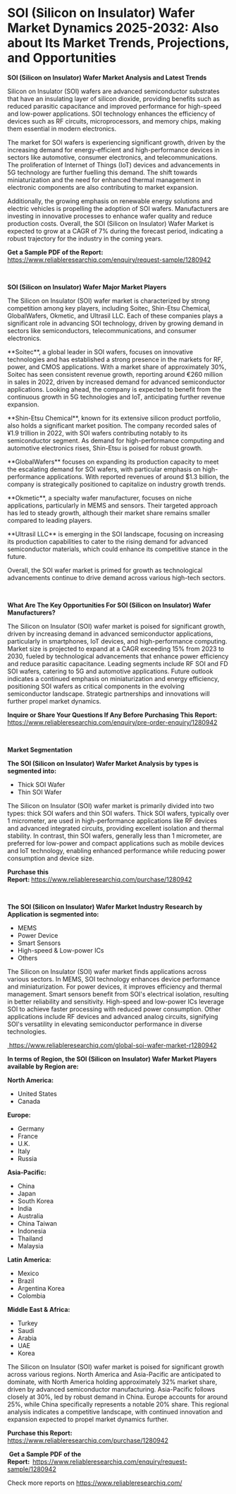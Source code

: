 <p><h1>SOI (Silicon on Insulator) Wafer Market Dynamics 2025-2032: Also about Its Market Trends, Projections, and Opportunities</h1></p><p><strong>SOI (Silicon on Insulator) Wafer Market Analysis and Latest Trends</strong></p>
<p><p>Silicon on Insulator (SOI) wafers are advanced semiconductor substrates that have an insulating layer of silicon dioxide, providing benefits such as reduced parasitic capacitance and improved performance for high-speed and low-power applications. SOI technology enhances the efficiency of devices such as RF circuits, microprocessors, and memory chips, making them essential in modern electronics.</p><p>The market for SOI wafers is experiencing significant growth, driven by the increasing demand for energy-efficient and high-performance devices in sectors like automotive, consumer electronics, and telecommunications. The proliferation of Internet of Things (IoT) devices and advancements in 5G technology are further fuelling this demand. The shift towards miniaturization and the need for enhanced thermal management in electronic components are also contributing to market expansion.</p><p>Additionally, the growing emphasis on renewable energy solutions and electric vehicles is propelling the adoption of SOI wafers. Manufacturers are investing in innovative processes to enhance wafer quality and reduce production costs. Overall, the SOI (Silicon on Insulator) Wafer Market is expected to grow at a CAGR of 7% during the forecast period, indicating a robust trajectory for the industry in the coming years.</p></p>
<p><strong>Get a Sample PDF of the Report:&nbsp;</strong> <a href="https://www.reliableresearchiq.com/enquiry/request-sample/1280942?utm_campaign=2717&utm_medium=2&utm_source=Github&utm_content=ia&utm_term=24032025&utm_id=soi-silicon-on-insulator-wafer">https://www.reliableresearchiq.com/enquiry/request-sample/1280942</a></p>
<p>&nbsp;</p>
<p><strong>SOI (Silicon on Insulator) Wafer Major Market Players</strong></p>
<p><p>The Silicon on Insulator (SOI) wafer market is characterized by strong competition among key players, including Soitec, Shin-Etsu Chemical, GlobalWafers, Okmetic, and Ultrasil LLC. Each of these companies plays a significant role in advancing SOI technology, driven by growing demand in sectors like semiconductors, telecommunications, and consumer electronics.</p><p>**Soitec**, a global leader in SOI wafers, focuses on innovative technologies and has established a strong presence in the markets for RF, power, and CMOS applications. With a market share of approximately 30%, Soitec has seen consistent revenue growth, reporting around €260 million in sales in 2022, driven by increased demand for advanced semiconductor applications. Looking ahead, the company is expected to benefit from the continuous growth in 5G technologies and IoT, anticipating further revenue expansion.</p><p>**Shin-Etsu Chemical**, known for its extensive silicon product portfolio, also holds a significant market position. The company recorded sales of ¥1.9 trillion in 2022, with SOI wafers contributing notably to its semiconductor segment. As demand for high-performance computing and automotive electronics rises, Shin-Etsu is poised for robust growth.</p><p>**GlobalWafers** focuses on expanding its production capacity to meet the escalating demand for SOI wafers, with particular emphasis on high-performance applications. With reported revenues of around $1.3 billion, the company is strategically positioned to capitalize on industry growth trends.</p><p>**Okmetic**, a specialty wafer manufacturer, focuses on niche applications, particularly in MEMS and sensors. Their targeted approach has led to steady growth, although their market share remains smaller compared to leading players.</p><p>**Ultrasil LLC** is emerging in the SOI landscape, focusing on increasing its production capabilities to cater to the rising demand for advanced semiconductor materials, which could enhance its competitive stance in the future.</p><p>Overall, the SOI wafer market is primed for growth as technological advancements continue to drive demand across various high-tech sectors.</p></p>
<p>&nbsp;</p>
<p><strong>What Are The Key Opportunities For SOI (Silicon on Insulator) Wafer Manufacturers?</strong></p>
<p><p>The Silicon on Insulator (SOI) wafer market is poised for significant growth, driven by increasing demand in advanced semiconductor applications, particularly in smartphones, IoT devices, and high-performance computing. Market size is projected to expand at a CAGR exceeding 15% from 2023 to 2030, fueled by technological advancements that enhance power efficiency and reduce parasitic capacitance. Leading segments include RF SOI and FD SOI wafers, catering to 5G and automotive applications. Future outlook indicates a continued emphasis on miniaturization and energy efficiency, positioning SOI wafers as critical components in the evolving semiconductor landscape. Strategic partnerships and innovations will further propel market dynamics.</p></p>
<p><strong>Inquire or Share Your Questions If Any Before Purchasing This Report:</strong> <a href="https://www.reliableresearchiq.com/enquiry/pre-order-enquiry/1280942?utm_campaign=2717&utm_medium=2&utm_source=Github&utm_content=ia&utm_term=24032025&utm_id=soi-silicon-on-insulator-wafer">https://www.reliableresearchiq.com/enquiry/pre-order-enquiry/1280942</a></p>
<p>&nbsp;</p>
<p><strong>Market Segmentation</strong></p>
<p><strong>The SOI (Silicon on Insulator) Wafer Market Analysis by types is segmented into:</strong></p>
<p><ul><li>Thick SOI Wafer</li><li>Thin SOI Wafer</li></ul></p>
<p><p>The Silicon on Insulator (SOI) wafer market is primarily divided into two types: thick SOI wafers and thin SOI wafers. Thick SOI wafers, typically over 1 micrometer, are used in high-performance applications like RF devices and advanced integrated circuits, providing excellent isolation and thermal stability. In contrast, thin SOI wafers, generally less than 1 micrometer, are preferred for low-power and compact applications such as mobile devices and IoT technology, enabling enhanced performance while reducing power consumption and device size.</p></p>
<p><strong>Purchase this Report:&nbsp;</strong><a href="https://www.reliableresearchiq.com/purchase/1280942?utm_campaign=2717&utm_medium=2&utm_source=Github&utm_content=ia&utm_term=24032025&utm_id=soi-silicon-on-insulator-wafer">https://www.reliableresearchiq.com/purchase/1280942</a></p>
<p>&nbsp;</p>
<p><strong>The SOI (Silicon on Insulator) Wafer Market Industry Research by Application is segmented into:</strong></p>
<p><ul><li>MEMS</li><li>Power Device</li><li>Smart Sensors</li><li>High-speed & Low-power ICs</li><li>Others</li></ul></p>
<p><p>The Silicon on Insulator (SOI) wafer market finds applications across various sectors. In MEMS, SOI technology enhances device performance and miniaturization. For power devices, it improves efficiency and thermal management. Smart sensors benefit from SOI's electrical isolation, resulting in better reliability and sensitivity. High-speed and low-power ICs leverage SOI to achieve faster processing with reduced power consumption. Other applications include RF devices and advanced analog circuits, signifying SOI's versatility in elevating semiconductor performance in diverse technologies.</p></p>
<p><a href="https://www.reliableresearchiq.com/global-soi-wafer-market-r1280942?utm_campaign=2717&utm_medium=2&utm_source=Github&utm_content=ia&utm_term=24032025&utm_id=soi-silicon-on-insulator-wafer">&nbsp;https://www.reliableresearchiq.com/global-soi-wafer-market-r1280942</a></p>
<p><strong>In terms of Region, the SOI (Silicon on Insulator) Wafer Market Players available by Region are:</strong></p>
<p>
    <p> <strong> North America: </strong>
        <ul>
            <li>United States</li>
            <li>Canada</li>
        </ul>
        </p> 
    <p> <strong> Europe: </strong>
        <ul>
            <li>Germany</li>
            <li>France</li>
            <li>U.K.</li>
            <li>Italy</li>
            <li>Russia</li>
        </ul>
        </p> 
    <p> <strong> Asia-Pacific: </strong>
        <ul>
            <li>China</li>
            <li>Japan</li>
            <li>South Korea</li>
            <li>India</li>
            <li>Australia</li>
            <li>China Taiwan</li>
            <li>Indonesia</li>
            <li>Thailand</li>
            <li>Malaysia</li>
        </ul>
        </p> 
    <p> <strong> Latin America: </strong>
        <ul>
            <li>Mexico</li>
            <li>Brazil</li>
            <li>Argentina Korea</li>
            <li>Colombia</li>
        </ul>
        </p> 
    <p> <strong> Middle East & Africa: </strong>
        <ul>
            <li>Turkey</li>
            <li>Saudi</li>
            <li>Arabia</li>
            <li>UAE</li>
            <li>Korea</li>
        </ul>
    </p>
    </p>
<p><p>The Silicon on Insulator (SOI) wafer market is poised for significant growth across various regions. North America and Asia-Pacific are anticipated to dominate, with North America holding approximately 32% market share, driven by advanced semiconductor manufacturing. Asia-Pacific follows closely at 30%, led by robust demand in China. Europe accounts for around 25%, while China specifically represents a notable 20% share. This regional analysis indicates a competitive landscape, with continued innovation and expansion expected to propel market dynamics further.</p></p>
<p><strong>Purchase this Report: </strong><a href="https://www.reliableresearchiq.com/purchase/1280942?utm_campaign=2717&utm_medium=2&utm_source=Github&utm_content=ia&utm_term=24032025&utm_id=soi-silicon-on-insulator-wafer">https://www.reliableresearchiq.com/purchase/1280942</a></p>
<p>&nbsp;<strong>Get a Sample PDF of the Report:&nbsp;&nbsp;</strong><a href="https://www.reliableresearchiq.com/enquiry/request-sample/1280942?utm_campaign=2717&utm_medium=2&utm_source=Github&utm_content=ia&utm_term=24032025&utm_id=soi-silicon-on-insulator-wafer">https://www.reliableresearchiq.com/enquiry/request-sample/1280942</a></p>
<p><strong></strong></p>
<p>Check more reports on <a href="https://www.reliableresearchiq.com/?utm_campaign=2717&utm_medium=2&utm_source=Github&utm_content=ia&utm_term=24032025&utm_id=soi-silicon-on-insulator-wafer">https://www.reliableresearchiq.com/</a></p>